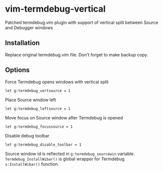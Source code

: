 # vim-termdebug-vertical
Patched termdebug.vim plugin with support of vertical split between Source and Debugger windows

## Installation
Replace original termdebug.vim file. Don't forget to make backup copy.

## Options
Force Termdebug opens windows with vertical split
```vim
let g:termdebug_vertsource = 1
```
Place Source window left
```vim
let g:termdebug_leftsource = 1
```
Move focus on Source window after Termdebug is opened
```vim
let g:termdebug_focussource = 1
```
Disable debug toolbar
```vim
let g:termdebug_disable_toolbar = 1
```
Source window id is reflected in `g:termdebug_sourcewin` variable.
`Termdebug_InstallWibar()` is global wrapper for Termdebug `s:InstallWibar()` function.
